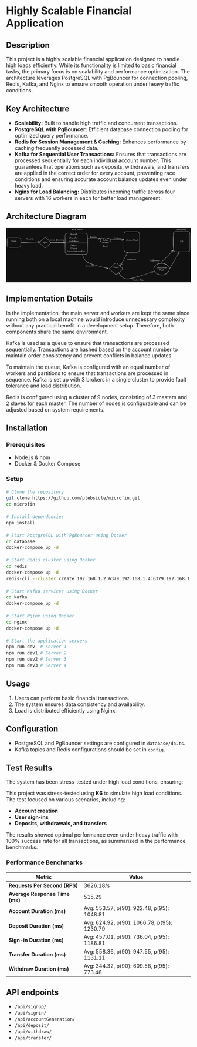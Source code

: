 # Highly Scalable Financial Application

## Description

This project is a highly scalable financial application designed to handle high loads efficiently. While its functionality is limited to basic financial tasks, the primary focus is on scalability and performance optimization. The architecture leverages PostgreSQL with PgBouncer for connection pooling, Redis, Kafka, and Nginx to ensure smooth operation under heavy traffic conditions.

## Key Architecture

- **Scalability:** Built to handle high traffic and concurrent transactions.
- **PostgreSQL with PgBouncer:** Efficient database connection pooling for optimized query performance.
- **Redis for Session Management & Caching:** Enhances performance by caching frequently accessed data.
- **Kafka for Sequential User Transactions:** Ensures that transactions are processed sequentially for each individual account number. This guarantees that operations such as deposits, withdrawals, and transfers are applied in the correct order for every account, preventing race conditions and ensuring accurate account balance updates even under heavy load.
- **Nginx for Load Balancing:** Distributes incoming traffic across four servers with 16 workers in each for better load management.

## Architecture Diagram
![Microfin Architecture](backend/src/assets/microfin_architecture.png)

## Implementation Details
In the implementation, the main server and workers are kept the same since running both on a local machine would introduce unnecessary complexity without any practical benefit in a development setup. Therefore, both components share the same environment.

Kafka is used as a queue to ensure that transactions are processed sequentially. Transactions are hashed based on the account number to maintain order consistency and prevent conflicts in balance updates.

To maintain the queue, Kafka is configured with an equal number of workers and partitions to ensure that transactions are processed in sequence. Kafka is set up with 3 brokers in a single cluster to provide fault tolerance and load distribution.

Redis is configured using a cluster of 9 nodes, consisting of 3 masters and 2 slaves for each master. The number of nodes is configurable and can be adjusted based on system requirements.

## Installation

### Prerequisites

- Node.js & npm
- Docker & Docker Compose

### Setup

```sh
# Clone the repository
git clone https://github.com/plebsicle/microfin.git
cd microfin

# Install dependencies
npm install

# Start PostgreSQL with PgBouncer using Docker
cd database
docker-compose up -d

# Start Redis cluster using Docker
cd redis
docker-compose up -d
redis-cli --cluster create 192.168.1.2:6379 192.168.1.4:6379 192.168.1.5:6379 192.168.1.6:6379 192.168.1.7:6379 192.168.1.8:6379 192.168.1.9:6379 192.168.1.10:6379 192.168.1.11:6379 --cluster-replicas 2

# Start Kafka services using Docker
cd kafka
docker-compose up -d

# Start Nginx using Docker
cd nginx
docker-compose up -d

# Start the application servers
npm run dev  # Server 1
npm run dev1 # Server 2
npm run dev2 # Server 3
npm run dev3 # Server 4
```

## Usage

1. Users can perform basic financial transactions.
2. The system ensures data consistency and availability.
3. Load is distributed efficiently using Nginx.

## Configuration
- PostgreSQL and PgBouncer settings are configured in `database/db.ts`.
- Kafka topics and Redis configurations should be set in `config`.

## Test Results

The system has been stress-tested under high load conditions, ensuring:

This project was stress-tested using **K6** to simulate high load conditions. The test focused on various scenarios, including:

- **Account creation**
- **User sign-ins**
- **Deposits, withdrawals, and transfers**
  
The results showed optimal performance even under heavy traffic with 100% success rate for all transactions, as summarized in the performance benchmarks.

### Performance Benchmarks

| Metric                          | Value      |
|----------------------------------|-----------|
| **Requests Per Second (RPS)**    | 3626.18/s |
| **Average Response Time (ms)**  | 515.29     |
| **Account Duration (ms)**       | Avg: 553.57, p(90): 922.48, p(95): 1048.81 |
| **Deposit Duration (ms)**       | Avg: 624.92, p(90): 1066.78, p(95): 1230.79 |
| **Sign-in Duration (ms)**       | Avg: 457.01, p(90): 736.04, p(95): 1186.81 |
| **Transfer Duration (ms)**      | Avg: 558.36, p(90): 947.55, p(95): 1131.11 |
| **Withdraw Duration (ms)**      | Avg: 344.32, p(90): 609.58, p(95): 773.48 |


## API endpoints

- `/api/signup/`
- `/api/signin/`
- `/api/accountGeneration/`
- `/api/deposit/`
- `/api/withdraw/`
- `/api/transfer/`
